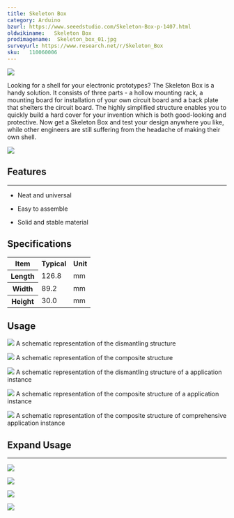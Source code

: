 ```yaml
---
title: Skeleton Box
category: Arduino
bzurl: https://www.seeedstudio.com/Skeleton-Box-p-1407.html
oldwikiname:   Skeleton Box
prodimagename:  Skeleton_box_01.jpg
surveyurl: https://www.research.net/r/Skeleton_Box
sku:   110060006
---
```

![](https://github.com/SeeedDocument/Skeleton_Box/raw/master/img/Skeleton_box_01.jpg)

Looking for a shell for your electronic prototypes? The Skeleton Box is a handy solution. It consists of three parts - a hollow mounting rack, a mounting board for installation of your own circuit board and a back plate that shelters the circuit board. The highly simplified structure enables you to quickly build a hard cover for your invention which is both good-looking and protective. Now get a Skeleton Box and test your design anywhere you like, while other engineers are still suffering from the headache of making their own shell.

[![](https://github.com/SeeedDocument/Seeed-WiKi/raw/master/docs/images/300px-Get_One_Now_Banner-ragular.png)](https://www.seeedstudio.com/Skeleton-Box-p-1407.html)

##  Features
---
*   Neat and universal

*   Easy to assemble

*   Solid and stable material

##  Specifications

<table  cellspacing="0" width="80%">
<tr>
<th scope="col"> Item
</th>
<th scope="col"> Typical
</th>
<th scope="col"> Unit
</th></tr>
<tr>
<th scope="row"> Length
</th>
<td> 126.8
</td>
<td> mm
</td></tr>
<tr>
<th scope="row"> Width
</th>
<td> 89.2
</td>
<td> mm
</td></tr>
<tr>
<th scope="row"> Height
</th>
<td> 30.0
</td>
<td> mm
</td></tr></table>

##   Usage

![](https://github.com/SeeedDocument/Skeleton_Box/raw/master/img/View_01.jpg)
A schematic representation of  the dismantling structure

![](https://github.com/SeeedDocument/Skeleton_Box/raw/master/img/View_3.jpg)
A schematic representation of  the composite structure

![](https://github.com/SeeedDocument/Skeleton_Box/raw/master/img/View_02.jpg)
A schematic representation of  the dismantling structure of a application instance

![](https://github.com/SeeedDocument/Skeleton_Box/raw/master/img/View_4.jpg)
A schematic representation of  the composite structure of a application instance


![](https://github.com/SeeedDocument/Skeleton_Box/raw/master/img/View_5.jpg)
A schematic representation of  the composite structure of comprehensive application instance



##  Expand Usage
---
![](https://github.com/SeeedDocument/Skeleton_Box/raw/master/img/Skeleton_Box_1.jpg)

![](https://github.com/SeeedDocument/Skeleton_Box/raw/master/img/Skeleton_Box_2.jpg)

![](https://github.com/SeeedDocument/Skeleton_Box/raw/master/img/Skeleton_Box_3.jpg)

![](https://github.com/SeeedDocument/Skeleton_Box/raw/master/img/Skeleton_Box_4.jpg)
